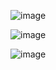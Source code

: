 ![image](https://github.com/Sagar-Chowdhury/Microservices/assets/76145064/9cbbd991-d289-4f60-b4ad-9eb6576ebae1)

![image](https://github.com/Sagar-Chowdhury/Microservices/assets/76145064/c3d654ff-4009-47e9-a72c-fb1e102fc027)

![image](https://github.com/Sagar-Chowdhury/Microservices/assets/76145064/01fbf72b-7b72-4f74-8353-404da29a8d45)


